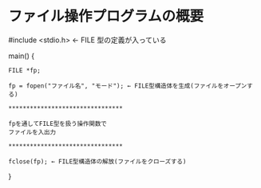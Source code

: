 # ファイル操作プログラムの概要

#include <stdio.h> ← FILE 型の定義が入っている

main() {

    FILE *fp;

    fp = fopen("ファイル名", "モード"); ← FILE型構造体を生成(ファイルをオープンする)

    ********************************

    fpを通してFILE型を扱う操作関数で
    ファイルを入出力

    ********************************

    fclose(fp); ← FILE型構造体の解放(ファイルをクローズする)

}
